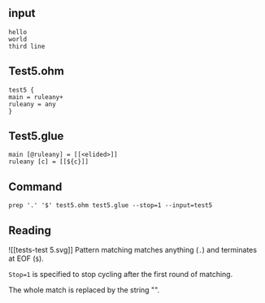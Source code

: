 ## input
```
hello
world
third line

```
## Test5.ohm
```
test5 {
main = ruleany+
ruleany = any
}
```

## Test5.glue
```
main [@ruleany] = [[<elided>]]
ruleany [c] = [[${c}]]
```

## Command
```
prep '.' '$' test5.ohm test5.glue --stop=1 --input=test5
```
## Reading
![[tests-test 5.svg]]
Pattern matching matches anything (`.`) and terminates at EOF (`$`).

`Stop=1` is specified to stop cycling after the first round of matching.

The whole match is replaced by the string "<elided>".
